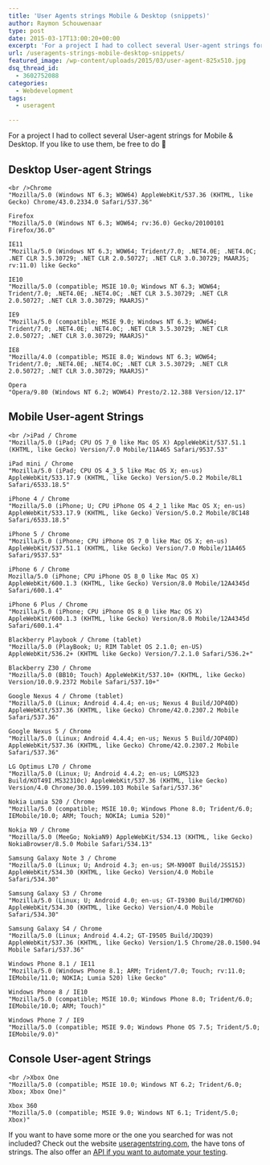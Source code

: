 ```yaml
---
title: 'User Agents strings Mobile & Desktop (snippets)'
author: Raymon Schouwenaar
type: post
date: 2015-03-17T13:00:20+00:00
excerpt: 'For a project I had to collect several User-agent strings for Mobile & Desktop. If you like to use them, be free to do :-)'
url: /useragents-strings-mobile-desktop-snippets/
featured_image: /wp-content/uploads/2015/03/user-agent-825x510.jpg
dsq_thread_id:
  - 3602752088
categories:
  - Webdevelopment
tags:
  - useragent

---
```

For a project I had to collect several User-agent strings for Mobile & Desktop. If you like to use them, be free to do 🙂

## Desktop User-agent Strings

    <br />Chrome
    "Mozilla/5.0 (Windows NT 6.3; WOW64) AppleWebKit/537.36 (KHTML, like Gecko) Chrome/43.0.2334.0 Safari/537.36"
    
    Firefox
    "Mozilla/5.0 (Windows NT 6.3; WOW64; rv:36.0) Gecko/20100101 Firefox/36.0"
    
    IE11
    "Mozilla/5.0 (Windows NT 6.3; WOW64; Trident/7.0; .NET4.0E; .NET4.0C; .NET CLR 3.5.30729; .NET CLR 2.0.50727; .NET CLR 3.0.30729; MAARJS; rv:11.0) like Gecko"
    
    IE10
    "Mozilla/5.0 (compatible; MSIE 10.0; Windows NT 6.3; WOW64; Trident/7.0; .NET4.0E; .NET4.0C; .NET CLR 3.5.30729; .NET CLR 2.0.50727; .NET CLR 3.0.30729; MAARJS)"
    
    IE9
    "Mozilla/5.0 (compatible; MSIE 9.0; Windows NT 6.3; WOW64; Trident/7.0; .NET4.0E; .NET4.0C; .NET CLR 3.5.30729; .NET CLR 2.0.50727; .NET CLR 3.0.30729; MAARJS)"
    
    IE8
    "Mozilla/4.0 (compatible; MSIE 8.0; Windows NT 6.3; WOW64; Trident/7.0; .NET4.0E; .NET4.0C; .NET CLR 3.5.30729; .NET CLR 2.0.50727; .NET CLR 3.0.30729; MAARJS)"
    
    Opera
    "Opera/9.80 (Windows NT 6.2; WOW64) Presto/2.12.388 Version/12.17"
    
    

## Mobile User-agent Strings

    <br />iPad / Chrome
    "Mozilla/5.0 (iPad; CPU OS 7_0 like Mac OS X) AppleWebKit/537.51.1 (KHTML, like Gecko) Version/7.0 Mobile/11A465 Safari/9537.53"
    
    iPad mini / Chrome
    "Mozilla/5.0 (iPad; CPU OS 4_3_5 like Mac OS X; en-us) AppleWebKit/533.17.9 (KHTML, like Gecko) Version/5.0.2 Mobile/8L1 Safari/6533.18.5"
    
    iPhone 4 / Chrome
    "Mozilla/5.0 (iPhone; U; CPU iPhone OS 4_2_1 like Mac OS X; en-us) AppleWebKit/533.17.9 (KHTML, like Gecko) Version/5.0.2 Mobile/8C148 Safari/6533.18.5"
    
    iPhone 5 / Chrome
    "Mozilla/5.0 (iPhone; CPU iPhone OS 7_0 like Mac OS X; en-us) AppleWebKit/537.51.1 (KHTML, like Gecko) Version/7.0 Mobile/11A465 Safari/9537.53"
    
    iPhone 6 / Chrome
    Mozilla/5.0 (iPhone; CPU iPhone OS 8_0 like Mac OS X) AppleWebKit/600.1.3 (KHTML, like Gecko) Version/8.0 Mobile/12A4345d Safari/600.1.4"
    
    iPhone 6 Plus / Chrome
    "Mozilla/5.0 (iPhone; CPU iPhone OS 8_0 like Mac OS X) AppleWebKit/600.1.3 (KHTML, like Gecko) Version/8.0 Mobile/12A4345d Safari/600.1.4"
    
    Blackberry Playbook / Chrome (tablet)
    "Mozilla/5.0 (PlayBook; U; RIM Tablet OS 2.1.0; en-US) AppleWebKit/536.2+ (KHTML like Gecko) Version/7.2.1.0 Safari/536.2+"
    
    Blackberry Z30 / Chrome
    "Mozilla/5.0 (BB10; Touch) AppleWebKit/537.10+ (KHTML, like Gecko) Version/10.0.9.2372 Mobile Safari/537.10+"
    
    Google Nexus 4 / Chrome (tablet)
    "Mozilla/5.0 (Linux; Android 4.4.4; en-us; Nexus 4 Build/JOP40D) AppleWebKit/537.36 (KHTML, like Gecko) Chrome/42.0.2307.2 Mobile Safari/537.36"
    
    Google Nexus 5 / Chrome
    "Mozilla/5.0 (Linux; Android 4.4.4; en-us; Nexus 5 Build/JOP40D) AppleWebKit/537.36 (KHTML, like Gecko) Chrome/42.0.2307.2 Mobile Safari/537.36"
    
    LG Optimus L70 / Chrome
    "Mozilla/5.0 (Linux; U; Android 4.4.2; en-us; LGMS323 Build/KOT49I.MS32310c) AppleWebKit/537.36 (KHTML, like Gecko) Version/4.0 Chrome/30.0.1599.103 Mobile Safari/537.36"
    
    Nokia Lumia 520 / Chrome
    "Mozilla/5.0 (compatible; MSIE 10.0; Windows Phone 8.0; Trident/6.0; IEMobile/10.0; ARM; Touch; NOKIA; Lumia 520)"
    
    Nokia N9 / Chrome
    "Mozilla/5.0 (MeeGo; NokiaN9) AppleWebKit/534.13 (KHTML, like Gecko) NokiaBrowser/8.5.0 Mobile Safari/534.13"
    
    Samsung Galaxy Note 3 / Chrome
    "Mozilla/5.0 (Linux; U; Android 4.3; en-us; SM-N900T Build/JSS15J) AppleWebKit/534.30 (KHTML, like Gecko) Version/4.0 Mobile Safari/534.30"
    
    Samsung Galaxy S3 / Chrome
    "Mozilla/5.0 (Linux; U; Android 4.0; en-us; GT-I9300 Build/IMM76D) AppleWebKit/534.30 (KHTML, like Gecko) Version/4.0 Mobile Safari/534.30"
    
    Samsung Galaxy S4 / Chrome
    "Mozilla/5.0 (Linux; Android 4.4.2; GT-I9505 Build/JDQ39) AppleWebKit/537.36 (KHTML, like Gecko) Version/1.5 Chrome/28.0.1500.94 Mobile Safari/537.36"
    
    Windows Phone 8.1 / IE11
    "Mozilla/5.0 (Windows Phone 8.1; ARM; Trident/7.0; Touch; rv:11.0; IEMobile/11.0; NOKIA; Lumia 520) like Gecko"
    
    Windows Phone 8 / IE10
    "Mozilla/5.0 (compatible; MSIE 10.0; Windows Phone 8.0; Trident/6.0; IEMobile/10.0; ARM; Touch)"
    
    Windows Phone 7 / IE9
    "Mozilla/5.0 (compatible; MSIE 9.0; Windows Phone OS 7.5; Trident/5.0; IEMobile/9.0)"
    
    

## Console User-agent Strings

    <br />Xbox One
    "Mozilla/5.0 (compatible; MSIE 10.0; Windows NT 6.2; Trident/6.0; Xbox; Xbox One)"
    
    Xbox 360
    "Mozilla/5.0 (compatible; MSIE 9.0; Windows NT 6.1; Trident/5.0; Xbox)"
    
    

If you want to have some more or the one you searched for was not included? Check out the website <a href="http://www.useragentstring.com/pages/useragentstring.php" target="_blank">useragentstring.com</a>, the have tons of strings. The also offer an <a href="http://www.useragentstring.com/pages/api.php" target="_blank">API if you want to automate your testing</a>.